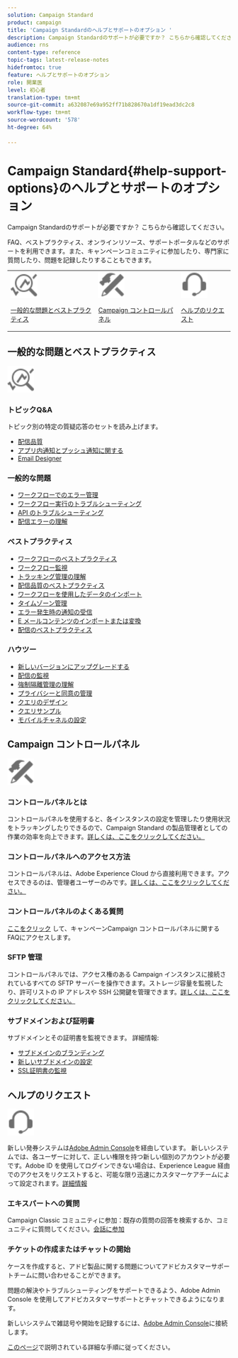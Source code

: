 ```yaml
---
solution: Campaign Standard
product: campaign
title: 'Campaign Standardのヘルプとサポートのオプション '
description: Campaign Standardのサポートが必要ですか？ こちらから確認してください。
audience: rns
content-type: reference
topic-tags: latest-release-notes
hidefromtoc: true
feature: ヘルプとサポートのオプション
role: 開業医
level: 初心者
translation-type: tm+mt
source-git-commit: a632087e69a952ff71b828670a1df19ead3dc2c8
workflow-type: tm+mt
source-wordcount: '578'
ht-degree: 64%

---
```



# Campaign Standard{#help-support-options}のヘルプとサポートのオプション

Campaign Standardのサポートが必要ですか？ こちらから確認してください。

FAQ、ベストプラクティス、オンラインリソース、サポートポータルなどのサポートを利用できます。また、キャンペーンコミュニティに参加したり、専門家に質問したり、問題を記録したりすることもできます。

<table>
    <tr>
        <td><img src="start/using/assets/do-not-localize/icon-faq.svg" width="60px"><p><a href="#faq">一般的な問題とベストプラクティス</a></p></td>
        <td><img src="start/using/assets/do-not-localize/icon-control-panel.svg" width="60px"><p><a href="#control-panel">Campaign コントロールパネル</a></p></td>
        <td><img src="start/using/assets/do-not-localize/icon-support.svg" width="60px"><p><a href="#support">ヘルプのリクエスト</a></p></td>
    </tr>
</table>

## 一般的な問題とベストプラクティス

<img src="start/using/assets/do-not-localize/icon-faq.svg" width="60px">

### トピックQ&amp;A

トピック別の特定の質疑応答のセットを読み上げます。

* [配信品質](sending/using/monitor-deliverability.md)
* [アプリ内通知とプッシュ通知に関する](administration/using/aep-faq.md)
* [Email Designer ](designing/using/faq-email-designer.md)

### 一般的な問題

* [ワークフローでのエラー管理](automating/using/monitoring-workflow-execution.md#error-management)
* [ワークフロー実行のトラブルシューティング](automating/using/best-practices-workflows.md)
* [API のトラブルシューティング](api/using/troubleshooting.md)
* [配信エラーの理解](sending/using/understanding-delivery-failures.md)

### ベストプラクティス

* [ワークフローのベストプラクティス](automating/using/best-practices-workflows.md)
* [ワークフロー監視](automating/using/about-workflow-execution.md)
* [トラッキング管理の理解](sending/using/tracking-messages.md)
* [配信品質のベストプラクティス](sending/using/about-deliverability.md)
* [ワークフローを使用したデータのインポート](automating/using/creating-import-workflow-templates.md)
* [タイムゾーン管理](sending/using/sending-messages-at-the-recipient-s-time-zone.md)
* [エラー発生時の通知の受信](sending/using/receiving-alerts-when-failures-happen.md)
* [E メールコンテンツのインポートまたは変換](designing/using/using-existing-content.md)
* [配信のベストプラクティス](sending/using/delivery-best-practices.md)

### ハウツー

* [新しいバージョンにアップグレードする](rn/using/release-planning.md)
* [配信の監視](sending/using/monitoring-a-delivery.md)
* [強制隔離管理の理解](sending/using/understanding-quarantine-management.md)
* [プライバシーと同意の管理](start/using/privacy-management.md)
* [クエリのデザイン](automating/using/query.md)
* [クエリサンプル](automating/using/query-samples.md)
* [モバイルチャネルの設定](https://helpx.adobe.com/campaiacs-mobile.html)

## Campaign コントロールパネル

<img src="start/using/assets/do-not-localize/icon-control-panel.svg" width="60px">

### コントロールパネルとは

コントロールパネルを使用すると、各インスタンスの設定を管理したり使用状況をトラッキングしたりできるので、Campaign Standard の製品管理者としての作業の効率を向上できます。[詳しくは、ここをクリックしてください。](https://experienceleague.adobe.com/docs/control-panel/using/discover-control-panel/key-features.html?lang=en#discover-control-panel)

### コントロールパネルへのアクセス方法

 コントロールパネルは、Adobe Experience Cloud から直接利用できます。アクセスできるのは、管理者ユーザーのみです。[詳しくは、ここをクリックしてください。](https://experienceleague.adobe.com/docs/control-panel/using/discover-control-panel/accessing-control-panel.html?lang=en#discover-control-panel)

### コントロールパネルのよくある質問

[ここをクリック](https://experienceleague.adobe.com/docs/control-panel/using/faq.html?lang=en) して、キャンペーンCampaign コントロールパネルに関するFAQにアクセスします。

### SFTP 管理

コントロールパネルでは、アクセス権のある Campaign インスタンスに接続されているすべての SFTP サーバーを操作できます。ストレージ容量を監視したり、許可リストの IP アドレスや SSH 公開鍵を管理できます。[詳しくは、ここをクリックしてください。](https://experienceleague.adobe.com/docs/control-panel/using/sftp-management/about-sftp-management.html?lang=en#sftp-management)

### サブドメインおよび証明書

サブドメインとその証明書を監視できます。 詳細情報:

* [サブドメインのブランディング](https://experienceleague.adobe.com/docs/control-panel/using/subdomains-and-certificates/subdomains-branding.html?lang=en#subdomains-and-certificates)
* [新しいサブドメインの設定](https://experienceleague.adobe.com/docs/control-panel/using/subdomains-and-certificates/setting-up-new-subdomain.html?lang=en#subdomains-and-certificates)
* [SSL証明書の監視](https://experienceleague.adobe.com/docs/control-panel/using/subdomains-and-certificates/renewing-subdomain-certificate.html?lang=en#subdomains-and-certificates)

## ヘルプのリクエスト

<img src="start/using/assets/do-not-localize/icon-support.svg" width="60px">

新しい発券システムは[Adobe Admin Console](https://adminconsole.adobe.com/overview)を経由しています。 新しいシステムでは、各ユーザーに対して、正しい権限を持つ新しい個別のアカウントが必要です。Adobe ID を使用してログインできない場合は、Experience League 経由でのアクセスをリクエストすると、可能な限り迅速にカスタマーケアチームによって設定されます。[詳細情報](https://helpx.adobe.com/jp/enterprise/admin-guide.html/enterprise/using/support-for-experience-cloud.ug.html)

### エキスパートへの質問

Campaign Classic コミュニティに参加：既存の質問の回答を検索するか、コミュニティに質問してください。[会話に参加](https://experienceleaguecommunities.adobe.cadobe-campaign-standard/ct-p/adobe-campaign-standard-community)

### チケットの作成またはチャットの開始

ケースを作成すると、アドビ製品に関する問題についてアドビカスタマーサポートチームに問い合わせることができます。

問題の解決やトラブルシューティングをサポートできるよう、Adobe Admin Console を使用してアドビカスタマーサポートとチャットできるようになります。

新しいシステムで雑誌号や開始を記録するには、[Adobe Admin Console](https://adminconsole.adobe.com/overview)に接続します。

[このページ](https://helpx.adobe.com/enterprise/admin-guide.html/enterprise/using/support-for-experience-cloud.ug.html)で説明されている詳細な手順に従ってください。
